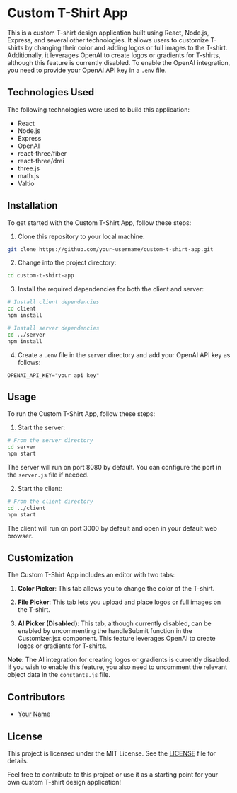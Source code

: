# Custom T-Shirt App

This is a custom T-shirt design application built using React, Node.js, Express, and several other technologies. It allows users to customize T-shirts by changing their color and adding logos or full images to the T-shirt. Additionally, it leverages OpenAI to create logos or gradients for T-shirts, although this feature is currently disabled. To enable the OpenAI integration, you need to provide your OpenAI API key in a `.env` file.

## Technologies Used

The following technologies were used to build this application:

- React
- Node.js
- Express
- OpenAI
- react-three/fiber
- react-three/drei
- three.js
- math.js
- Valtio

## Installation

To get started with the Custom T-Shirt App, follow these steps:

1. Clone this repository to your local machine:

```bash
git clone https://github.com/your-username/custom-t-shirt-app.git
```

2. Change into the project directory:

```bash
cd custom-t-shirt-app
```

3. Install the required dependencies for both the client and server:

```bash
# Install client dependencies
cd client
npm install

# Install server dependencies
cd ../server
npm install
```

4. Create a `.env` file in the `server` directory and add your OpenAI API key as follows:

```env
OPENAI_API_KEY="your api key"
```

## Usage

To run the Custom T-Shirt App, follow these steps:

1. Start the server:

```bash
# From the server directory
cd server
npm start
```

The server will run on port 8080 by default. You can configure the port in the `server.js` file if needed.

2. Start the client:

```bash
# From the client directory
cd ../client
npm start
```

The client will run on port 3000 by default and open in your default web browser.

## Customization

The Custom T-Shirt App includes an editor with two tabs:

1. **Color Picker**: This tab allows you to change the color of the T-shirt.

2. **File Picker**: This tab lets you upload and place logos or full images on the T-shirt.

3. **AI Picker (Disabled)**: This tab, although currently disabled, can be enabled by uncommenting the handleSubmit function in the Customizer.jsx component. This feature leverages OpenAI to create logos or gradients for T-shirts.

**Note**: The AI integration for creating logos or gradients is currently disabled. If you wish to enable this feature, you also need to uncomment the relevant object data in the `constants.js` file.

## Contributors

- [Your Name](https://github.com/your-username)

## License

This project is licensed under the MIT License. See the [LICENSE](LICENSE) file for details.

Feel free to contribute to this project or use it as a starting point for your own custom T-shirt design application!